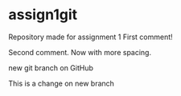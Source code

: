 # assign1git
Repository made for assignment 1
First comment!

Second comment. Now with more spacing.

new git branch on GitHub

This is a change on new branch

